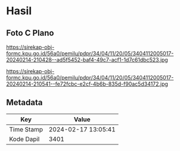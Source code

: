 # Hasil

## Foto C Plano

https://sirekap-obj-formc.kpu.go.id/56a0/pemilu/pdpr/34/04/11/20/05/3404112005017-20240214-210428--ad5f5452-baf4-49c7-acf1-1d7c61dbc523.jpg

https://sirekap-obj-formc.kpu.go.id/56a0/pemilu/pdpr/34/04/11/20/05/3404112005017-20240214-210541--fe72fcbc-e2cf-4b6b-835d-f90ac5d34172.jpg


## Metadata

| Key        | Value               |
| ---------- | ------------------- |
| Time Stamp | 2024-02-17 13:05:41 |
| Kode Dapil | 3401                |



